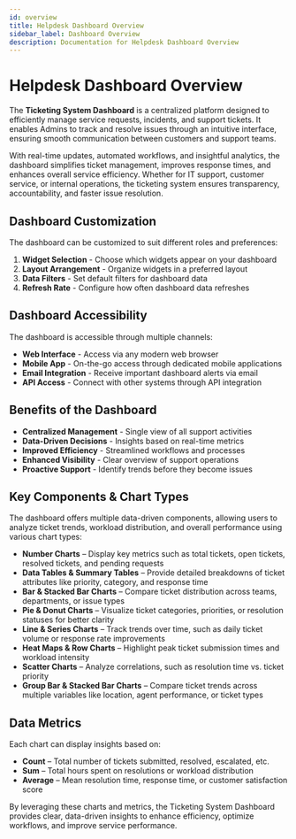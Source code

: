 ```yaml
---
id: overview
title: Helpdesk Dashboard Overview
sidebar_label: Dashboard Overview
description: Documentation for Helpdesk Dashboard Overview
---
```


# Helpdesk Dashboard Overview

The **Ticketing System Dashboard** is a centralized platform designed to efficiently manage service requests, incidents, and support tickets. It enables Admins to track and resolve issues through an intuitive interface, ensuring smooth communication between customers and support teams.

With real-time updates, automated workflows, and insightful analytics, the dashboard simplifies ticket management, improves response times, and enhances overall service efficiency. Whether for IT support, customer service, or internal operations, the ticketing system ensures transparency, accountability, and faster issue resolution.



## Dashboard Customization

The dashboard can be customized to suit different roles and preferences:

1. **Widget Selection** - Choose which widgets appear on your dashboard
2. **Layout Arrangement** - Organize widgets in a preferred layout
3. **Data Filters** - Set default filters for dashboard data
4. **Refresh Rate** - Configure how often dashboard data refreshes

## Dashboard Accessibility

The dashboard is accessible through multiple channels:

- **Web Interface** - Access via any modern web browser
- **Mobile App** - On-the-go access through dedicated mobile applications
- **Email Integration** - Receive important dashboard alerts via email
- **API Access** - Connect with other systems through API integration

## Benefits of the Dashboard

- **Centralized Management** - Single view of all support activities
- **Data-Driven Decisions** - Insights based on real-time metrics
- **Improved Efficiency** - Streamlined workflows and processes
- **Enhanced Visibility** - Clear overview of support operations
- **Proactive Support** - Identify trends before they become issues

## Key Components & Chart Types

The dashboard offers multiple data-driven components, allowing users to analyze ticket trends, workload distribution, and overall performance using various chart types:

- **Number Charts** – Display key metrics such as total tickets, open tickets, resolved tickets, and pending requests
- **Data Tables & Summary Tables** – Provide detailed breakdowns of ticket attributes like priority, category, and response time
- **Bar & Stacked Bar Charts** – Compare ticket distribution across teams, departments, or issue types
- **Pie & Donut Charts** – Visualize ticket categories, priorities, or resolution statuses for better clarity
- **Line & Series Charts** – Track trends over time, such as daily ticket volume or response rate improvements
- **Heat Maps & Row Charts** – Highlight peak ticket submission times and workload intensity
- **Scatter Charts** – Analyze correlations, such as resolution time vs. ticket priority
- **Group Bar & Stacked Bar Charts** – Compare ticket trends across multiple variables like location, agent performance, or ticket types

## Data Metrics

Each chart can display insights based on:

- **Count** – Total number of tickets submitted, resolved, escalated, etc.
- **Sum** – Total hours spent on resolutions or workload distribution
- **Average** – Mean resolution time, response time, or customer satisfaction score

By leveraging these charts and metrics, the Ticketing System Dashboard provides clear, data-driven insights to enhance efficiency, optimize workflows, and improve service performance.

